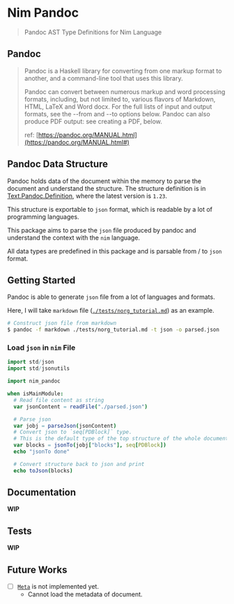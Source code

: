 # Nim Pandoc

> Pandoc AST Type Definitions for Nim Language

## Pandoc

> Pandoc is a Haskell library for converting from one markup format to another, and a command-line
> tool that uses this library.
>
> Pandoc can convert between numerous markup and word processing formats, including, but not limited to,
> various flavors of Markdown, HTML, LaTeX and Word docx. For the full lists of input and output formats,
> see the --from and --to options below. Pandoc can also produce PDF output: see creating a PDF, below.
>
> ref: [https://pandoc.org/MANUAL.html](https://pandoc.org/MANUAL.html#)

## Pandoc Data Structure

Pandoc holds data of the document within the memory to parse the document and understand the structure.
The structure definition is in [Text.Pandoc.Definition](https://hackage.haskell.org/package/pandoc-types-1.23/docs/Text-Pandoc-Definition.html),
where the latest version is `1.23`.

This structure is exportable to `json` format, which is readable by a lot of programming languages.

This package aims to parse the `json` file produced by pandoc and understand the context with the `nim` language.

All data types are predefined in this package and is parsable from / to `json` format.

## Getting Started

Pandoc is able to generate `json` file from a lot of languages and formats.

Here, I will take `markdown` file ([`./tests/norg_tutorial.md`](./tests/norg_tutorial.md)) as an example.

```bash
# Construct json file from markdown
$ pandoc -f markdown ./tests/norg_tutorial.md -t json -o parsed.json
```

### Load `json` in `nim` File

```nim
import std/json
import std/jsonutils

import nim_pandoc

when isMainModule:
  # Read file content as string
  var jsonContent = readFile("./parsed.json")

  # Parse json
  var jobj = parseJson(jsonContent)
  # Convert json to `seq[PDBlock]` type.
  # This is the default type of the top structure of the whole document.
  var blocks = jsonTo(jobj["blocks"], seq[PDBlock])
  echo "jsonTo done"

  # Convert structure back to json and print
  echo toJson(blocks)
```

## Documentation

**WIP**

## Tests

**WIP**

## Future Works

- [ ] [`Meta`](https://hackage.haskell.org/package/pandoc-types-1.23/docs/Text-Pandoc-Definition.html#t:Meta) is not implemented yet.
  - Cannot load the metadata of document.
